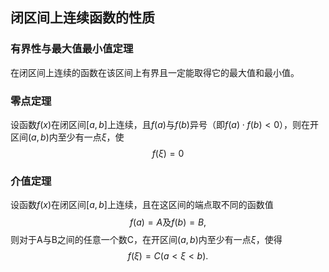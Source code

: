## 闭区间上连续函数的性质

### 有界性与最大值最小值定理

在闭区间上连续的函数在该区间上有界且一定能取得它的最大值和最小值。

### 零点定理

设函数$f(x)$在闭区间$[a, b]$上连续，且$f(a)$与$f(b)$异号（即$f(a) \cdot f(b) < 0$），则在开区间$(a, b)$内至少有一点$\xi$，使
$$
f(\xi) = 0
$$

### 介值定理

设函数$f(x)$在闭区间$[a, b]$上连续，且在这区间的端点取不同的函数值
$$
f(a) = A \text{及} f(b) = B,
$$
则对于A与B之间的任意一个数C，在开区间$(a, b)$内至少有一点$\xi$，使得
$$
f(\xi) = C (a < \xi < b).
$$
